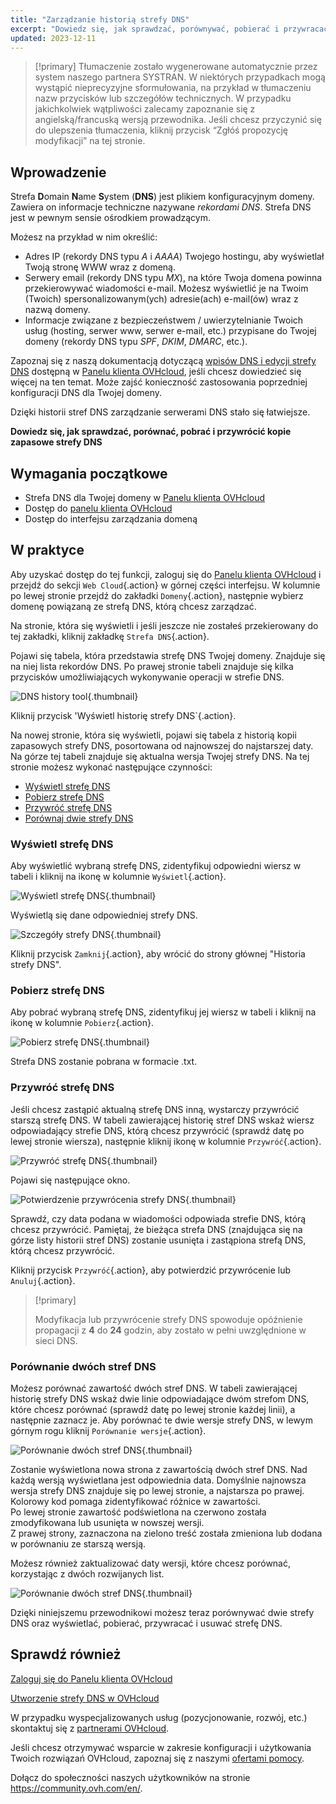 ```yaml
---
title: "Zarządzanie historią strefy DNS"
excerpt: "Dowiedz się, jak sprawdzać, porównywać, pobierać i przywracać kopie zapasowe strefy DNS"
updated: 2023-12-11
---
```


> [!primary]
> Tłumaczenie zostało wygenerowane automatycznie przez system naszego partnera SYSTRAN. W niektórych przypadkach mogą wystąpić nieprecyzyjne sformułowania, na przykład w tłumaczeniu nazw przycisków lub szczegółów technicznych. W przypadku jakichkolwiek wątpliwości zalecamy zapoznanie się z angielską/francuską wersją przewodnika. Jeśli chcesz przyczynić się do ulepszenia tłumaczenia, kliknij przycisk “Zgłóś propozycję modyfikacji” na tej stronie.
>

## Wprowadzenie

Strefa **D**omain **N**ame **S**ystem (**DNS**) jest plikiem konfiguracyjnym domeny. Zawiera on informacje techniczne nazywane *rekordami DNS*. Strefa DNS jest w pewnym sensie ośrodkiem prowadzącym.

Możesz na przykład w nim określić:

- Adres IP (rekordy DNS typu *A* i *AAAA*) Twojego hostingu, aby wyświetlał Twoją stronę WWW wraz z domeną.
- Serwery email (rekordy DNS typu *MX*), na które Twoja domena powinna przekierowywać wiadomości e-mail. Możesz wyświetlić je na Twoim (Twoich) spersonalizowanym(ych) adresie(ach) e-mail(ów) wraz z nazwą domeny.
- Informacje związane z bezpieczeństwem / uwierzytelnianie Twoich usług (hosting, serwer www, serwer e-mail, etc.) przypisane do Twojej domeny (rekordy DNS typu *SPF*, *DKIM*, *DMARC*, etc.).

Zapoznaj się z naszą dokumentacją dotyczącą [wpisów DNS i edycji strefy DNS](/pages/web_cloud/domains/dns_zone_edit) dostępną w [Panelu klienta OVHcloud](https://www.ovh.com/auth/?action=gotomanager&from=https://www.ovh.pl/&ovhSubsidiary=pl), jeśli chcesz dowiedzieć się więcej na ten temat.
Może zajść konieczność zastosowania poprzedniej konfiguracji DNS dla Twojej domeny.

Dzięki historii stref DNS zarządzanie serwerami DNS stało się łatwiejsze.

**Dowiedz się, jak sprawdzać, porównać, pobrać i przywrócić kopie zapasowe strefy DNS**

## Wymagania początkowe

- Strefa DNS dla Twojej domeny w [Panelu klienta OVHcloud](https://www.ovh.com/auth/?action=gotomanager&from=https://www.ovh.pl/&ovhSubsidiary=pl)
- Dostęp do [panelu klienta OVHcloud](https://www.ovh.com/auth/?action=gotomanager&from=https://www.ovh.pl/&ovhSubsidiary=pl)
- Dostęp do interfejsu zarządzania domeną

## W praktyce

Aby uzyskać dostęp do tej funkcji, zaloguj się do [Panelu klienta OVHcloud](https://www.ovh.com/auth/?action=gotomanager&from=https://www.ovh.pl/&ovhSubsidiary=pl) i przejdź do sekcji `Web Cloud`{.action} w górnej części interfejsu. W kolumnie po lewej stronie przejdź do zakładki `Domeny`{.action}, następnie wybierz domenę powiązaną ze strefą DNS, którą chcesz zarządzać.

Na stronie, która się wyświetli i jeśli jeszcze nie zostałeś przekierowany do tej zakładki, kliknij zakładkę `Strefa DNS`{.action}.

Pojawi się tabela, która przedstawia strefę DNS Twojej domeny. Znajduje się na niej lista rekordów DNS. Po prawej stronie tabeli znajduje się kilka przycisków umożliwiających wykonywanie operacji w strefie DNS. 

![DNS history tool](images/dns-zone-history.png){.thumbnail}

Kliknij przycisk 'Wyświetl historię strefy DNS`{.action}. 

Na nowej stronie, która się wyświetli, pojawi się tabela z historią kopii zapasowych strefy DNS, posortowana od najnowszej do najstarszej daty. Na górze tej tabeli znajduje się aktualna wersja Twojej strefy DNS. Na tej stronie możesz wykonać następujące czynności:

- [Wyświetl strefę DNS](#view)
- [Pobierz strefę DNS](#download)
- [Przywróć strefę DNS](#restore)
- [Porównaj dwie strefy DNS](#compare)

### Wyświetl strefę DNS <a name="view"></a>

Aby wyświetlić wybraną strefę DNS, zidentyfikuj odpowiedni wiersz w tabeli i kliknij na ikonę w kolumnie `Wyświetl`{.action}.

![Wyświetl strefę DNS](images/visualize-dns-eyes.png){.thumbnail}

Wyświetlą się dane odpowiedniej strefy DNS.

![Szczegóły strefy DNS](images/details-dns-zone.png){.thumbnail}

Kliknij przycisk `Zamknij`{.action}, aby wrócić do strony głównej "Historia strefy DNS".

### Pobierz strefę DNS <a name="download"></a>

Aby pobrać wybraną strefę DNS, zidentyfikuj jej wiersz w tabeli i kliknij na ikonę w kolumnie `Pobierz`{.action}.

![Pobierz strefę DNS](images/download-dns-zone.png){.thumbnail}

Strefa DNS zostanie pobrana w formacie .txt.

### Przywróć strefę DNS <a name="restore"></a>

Jeśli chcesz zastąpić aktualną strefę DNS inną, wystarczy przywrócić starszą strefę DNS. W tabeli zawierającej historię stref DNS wskaż wiersz odpowiadający strefie DNS, którą chcesz przywrócić (sprawdź datę po lewej stronie wiersza), następnie kliknij ikonę w kolumnie `Przywróć`{.action}.

![Przywróć strefę DNS](images/restore-dns-zone.png){.thumbnail}

Pojawi się następujące okno.

![Potwierdzenie przywrócenia strefy DNS](images/confirmation-restore-dns-zone.png){.thumbnail}

Sprawdź, czy data podana w wiadomości odpowiada strefie DNS, którą chcesz przywrócić. Pamiętaj, że bieżąca strefa DNS (znajdująca się na górze listy historii stref DNS) zostanie usunięta i zastąpiona strefą DNS, którą chcesz przywrócić.

Kliknij przycisk `Przywróć`{.action}, aby potwierdzić przywrócenie lub `Anuluj`{.action}.

> [!primary]
>
> Modyfikacja lub przywrócenie strefy DNS spowoduje opóźnienie propagacji z **4** do **24** godzin, aby zostało w pełni uwzględnione w sieci DNS.
>

### Porównanie dwóch stref DNS <a name="compare"></a>

Możesz porównać zawartość dwóch stref DNS. W tabeli zawierającej historię strefy DNS wskaż dwie linie odpowiadające dwóm strefom DNS, które chcesz porównać (sprawdź datę po lewej stronie każdej linii), a następnie zaznacz je. Aby porównać te dwie wersje strefy DNS, w lewym górnym rogu kliknij `Porównanie wersje`{.action}.

![Porównanie dwóch stref DNS](images/compare-two-dns-zone.png){.thumbnail}

Zostanie wyświetlona nowa strona z zawartością dwóch stref DNS. Nad każdą wersją wyświetlana jest odpowiednia data. Domyślnie najnowsza wersja strefy DNS znajduje się po lewej stronie, a najstarsza po prawej. Kolorowy kod pomaga zidentyfikować różnice w zawartości.<br>
Po lewej stronie zawartość podświetlona na czerwono została zmodyfikowana lub usunięta w nowszej wersji.<br>
Z prawej strony, zaznaczona na zielono treść została zmieniona lub dodana w porównaniu ze starszą wersją. 

Możesz również zaktualizować daty wersji, które chcesz porównać, korzystając z dwóch rozwijanych list.

![Porównanie dwóch stref DNS](images/compare-dns-zone-details.png){.thumbnail}

Dzięki niniejszemu przewodnikowi możesz teraz porównywać dwie strefy DNS oraz wyświetlać, pobierać, przywracać i usuwać strefę DNS.

## Sprawdź również

[Zaloguj się do Panelu klienta OVHcloud](/pages/account_and_service_management/account_information/ovhcloud-account-login)

[Utworzenie strefy DNS w OVHcloud](/pages/web_cloud/domains/dns_zone_create)

W przypadku wyspecjalizowanych usług (pozycjonowanie, rozwój, etc.) skontaktuj się z [partnerami OVHcloud](https://partner.ovhcloud.com/pl/directory/).

Jeśli chcesz otrzymywać wsparcie w zakresie konfiguracji i użytkowania Twoich rozwiązań OVHcloud, zapoznaj się z naszymi [ofertami pomocy](https://www.ovhcloud.com/pl/support-levels/).

Dołącz do społeczności naszych użytkowników na stronie <https://community.ovh.com/en/>.